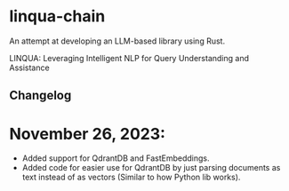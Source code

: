 # linqua-chain
An attempt at developing an LLM-based library using Rust.

LINQUA: Leveraging Intelligent NLP for Query Understanding and Assistance

## Changelog
# November 26, 2023:
- Added support for QdrantDB and FastEmbeddings.
- Added code for easier use for QdrantDB by just parsing documents as text instead of as vectors (Similar to how Python lib works).